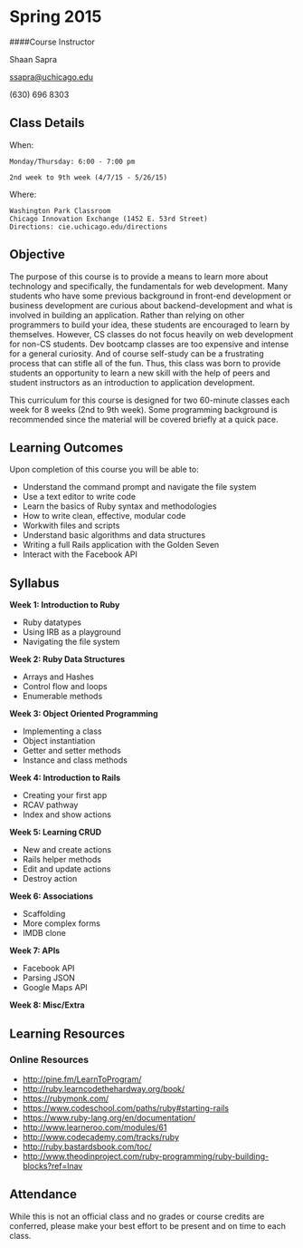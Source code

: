 # Spring 2015

####Course Instructor

Shaan Sapra

[ssapra@uchicago.edu](mailto:ssapra@uchicago.edu)

(630) 696 8303

## **Class Details**

When:

    Monday/Thursday: 6:00 - 7:00 pm

    2nd week to 9th week (4/7/15 - 5/26/15)

Where:

    Washington Park Classroom
    Chicago Innovation Exchange (1452 E. 53rd Street)
    Directions: cie.uchicago.edu/directions

## **Objective**

The purpose of this course is to provide a means to learn more about technology and specifically, the fundamentals for web development. Many students who have some previous background in front-end development or business development are curious about backend-development and what is involved in building an application. Rather than relying on other programmers to build your idea, these students are encouraged to learn by themselves. However, CS classes do not focus heavily on web development for non-CS students. Dev bootcamp classes are too expensive and intense for a general curiosity. And of course self-study can be a frustrating process that can stifle all of the fun. Thus, this class was born to provide students an opportunity to learn a new skill with the help of peers and student instructors as an introduction to application development.

This curriculum for this course is designed for two 60-minute classes each week for 8 weeks (2nd to 9th week). Some programming background is recommended since the material will be covered briefly at a quick pace.

## **Learning Outcomes**

Upon completion of this course you will be able to:

- Understand the command prompt and navigate the file system
- Use a text editor to write code
- Learn the basics of Ruby syntax and methodologies
- How to write clean, effective, modular code
- Workwith files and scripts
- Understand basic algorithms and data structures
- Writing a full Rails application with the Golden Seven
- Interact with the Facebook API

## **Syllabus**

**Week 1: Introduction to Ruby**
  - Ruby datatypes
  - Using IRB as a playground
  - Navigating the file system

**Week 2: Ruby Data Structures**
  - Arrays and Hashes
  - Control flow and loops
  - Enumerable methods

**Week 3: Object Oriented Programming**
  - Implementing a class
  - Object instantiation
  - Getter and setter methods
  - Instance and class methods

**Week 4: Introduction to Rails**
  - Creating your first app
  - RCAV pathway
  - Index and show actions

**Week 5: Learning CRUD**
  - New and create actions
  - Rails helper methods
  - Edit and update actions
  - Destroy action

**Week 6: Associations**
  - Scaffolding
  - More complex forms
  - IMDB clone

**Week 7: APIs**
  - Facebook API
  - Parsing JSON
  - Google Maps API

**Week 8: Misc/Extra**

## **Learning Resources**

### **Online Resources**

- http://pine.fm/LearnToProgram/
- http://ruby.learncodethehardway.org/book/
- https://rubymonk.com/
- https://www.codeschool.com/paths/ruby#starting-rails
- https://www.ruby-lang.org/en/documentation/
- http://www.learneroo.com/modules/61
- http://www.codecademy.com/tracks/ruby
- http://ruby.bastardsbook.com/toc/
- http://www.theodinproject.com/ruby-programming/ruby-building-blocks?ref=lnav

## **Attendance**

While this is not an official class and no grades or course credits are conferred, please make your best effort to be present and on time to each class.
